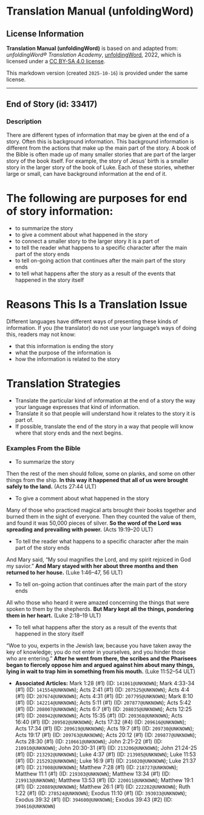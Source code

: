 # Translation Manual (unfoldingWord)

## License Information

**Translation Manual (unfoldingWord)** is based on and adapted from: _unfoldingWord® Translation Academy_, [unfoldingWord](https://unfoldingword.org/utw), 2022, which is licensed under a [CC BY-SA 4.0 license](https://creativecommons.org/licenses/by-sa/4.0/legalcode.en).

This markdown version (created `2025-10-16`) is provided under the same license.



--------------------------------

## End of Story (id: 33417)

### Description

There are different types of information that may be given at the end of a story. Often this is background information. This background information is different from the actions that make up the main part of the story. A book of the Bible is often made up of many smaller stories that are part of the larger story of the book itself. For example, the story of Jesus’ birth is a smaller story in the larger story of the book of Luke. Each of these stories, whether large or small, can have background information at the end of it.

The following are purposes for end of story information:
========================================================

* to summarize the story
* to give a comment about what happened in the story
* to connect a smaller story to the larger story it is a part of
* to tell the reader what happens to a specific character after the main part of the story ends
* to tell on\-going action that continues after the main part of the story ends
* to tell what happens after the story as a result of the events that happened in the story itself

Reasons This Is a Translation Issue
===================================

Different languages have different ways of presenting these kinds of information. If you (the translator) do not use your language’s ways of doing this, readers may not know:

* that this information is ending the story
* what the purpose of the information is
* how the information is related to the story

Translation Strategies
======================

* Translate the particular kind of information at the end of a story the way your language expresses that kind of information.
* Translate it so that people will understand how it relates to the story it is part of.
* If possible, translate the end of the story in a way that people will know where that story ends and the next begins.

### Examples From the Bible

* To summarize the story

Then the rest of the men should follow, some on planks, and some on other things from the ship. **In this way it happened that all of us were brought safely to the land.** (Acts 27:44 ULT)

* To give a comment about what happened in the story

Many of those who practiced magical arts brought their books together and burned them in the sight of everyone. Then they counted the value of them, and found it was 50,000 pieces of silver. **So the word of the Lord was spreading and prevailing with power.** (Acts 19:19–20 ULT)

* To tell the reader what happens to a specific character after the main part of the story ends

And Mary said, “My soul magnifies the Lord, and my spirit rejoiced in God my savior.” **And Mary stayed with her about three months and then returned to her house.** (Luke 1:46–47, 56 ULT)

* To tell on\-going action that continues after the main part of the story ends

All who those who heard it were amazed concerning the things that were spoken to them by the shepherds. **But Mary kept all the things, pondering them in her heart.** (Luke 2:18–19 ULT)

* To tell what happens after the story as a result of the events that happened in the story itself

“Woe to you, experts in the Jewish law, because you have taken away the key of knowledge; you do not enter in yourselves, and you hinder those who are entering.” **After he went from there, the scribes and the Pharisees began to fiercely oppose him and argued against him about many things, lying in wait to trap him in something from his mouth.** (Luke 11:52–54 ULT)

* **Associated Articles:** Mark 1:28 (#1) (ID: `141061@UNKNOWN`); Mark 4:33-34 (#1) (ID: `141554@UNKNOWN`); Acts 2:41 (#1) (ID: `207525@UNKNOWN`); Acts 4:4 (#1) (ID: `207674@UNKNOWN`); Acts 4:31 (#1) (ID: `207795@UNKNOWN`); Mark 8:10 (#1) (ID: `142214@UNKNOWN`); Acts 5:11 (#1) (ID: `207877@UNKNOWN`); Acts 5:42 (#1) (ID: `208007@UNKNOWN`); Acts 6:7 (#1) (ID: `208035@UNKNOWN`); Acts 12:25 (#1) (ID: `208942@UNKNOWN`); Acts 15:35 (#1) (ID: `209368@UNKNOWN`); Acts 16:40 (#1) (ID: `209502@UNKNOWN`); Acts 17:32 (#4) (ID: `209616@UNKNOWN`); Acts 17:34 (#1) (ID: `209619@UNKNOWN`); Acts 19:7 (#1) (ID: `209730@UNKNOWN`); Acts 19:17 (#1) (ID: `209763@UNKNOWN`); Acts 20:12 (#1) (ID: `209877@UNKNOWN`); Acts 28:30 (#1) (ID: `210661@UNKNOWN`); John 2:21-22 (#1) (ID: `210910@UNKNOWN`); John 20:30-31 (#1) (ID: `213206@UNKNOWN`); John 21:24-25 (#1) (ID: `213292@UNKNOWN`); Luke 4:37 (#1) (ID: `213985@UNKNOWN`); Luke 11:53 (#1) (ID: `215292@UNKNOWN`); Luke 16:9 (#1) (ID: `216020@UNKNOWN`); Luke 21:37 (#1) (ID: `217008@UNKNOWN`); Matthew 7:28 (#1) (ID: `218727@UNKNOWN`); Matthew 11:1 (#1) (ID: `219303@UNKNOWN`); Matthew 13:34 (#1) (ID: `219913@UNKNOWN`); Matthew 13:53 (#1) (ID: `220011@UNKNOWN`); Matthew 19:1 (#1) (ID: `220889@UNKNOWN`); Matthew 26:1 (#1) (ID: `222282@UNKNOWN`); Ruth 1:22 (#1) (ID: `278524@UNKNOWN`); Exodus 11:10 (#1) (ID: `393033@UNKNOWN`); Exodus 39:32 (#1) (ID: `394600@UNKNOWN`); Exodus 39:43 (#2) (ID: `394616@UNKNOWN`)

